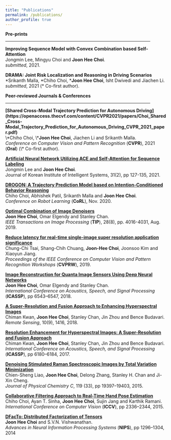 ```yaml
---
title: "Publications"
permalink: /publications/
author_profile: true
---
```


<b>Pre-prints</b>
<hr size="1" padding="0px" margin="0px" width="90%" align="center" color="gray">
<b>Improving Sequence Model with Convex Combination based Self-Attention</b> <br>
Jongmin Lee, Mingyu Choi and <b>Joon Hee Choi</b>. <br>
<i>submitted</i>, 2021.

<b>DRAMA: Joint Risk Localization and Reasoning in Driving Scenarios</b> <br>
\*Srikanth Malla, \*Chiho Choi, \*<b>Joon Hee Choi</b>, Isht Dwivedi and Jiachen Li. <br>
<i>submitted</i>, 2021 (\* Co-first author).

<b>Peer-reviewed Journals & Conferences</b> <br>
<hr size="1" width="90%" align="center" color="gray">
<b>[Shared Cross-Modal Trajectory Prediction for Autonomous Driving](https://openaccess.thecvf.com/content/CVPR2021/papers/Choi_Shared_Cross-Modal_Trajectory_Prediction_for_Autonomous_Driving_CVPR_2021_paper.pdf)</b> <br>
\*Chiho Choi, \*<b>Joon Hee Choi</b>, Jiachen Li and Srikanth Malla. <br>
<i>Conference on Computer Vision and Pattern Recognition</i> (<b>CVPR</b>), 2021  (<b>Oral</b>) (\* Co-first author).

<b>[Artificial Neural Network Utilizing ACE and Self-Attention for Sequence Labeling](https://www.kci.go.kr/kciportal/ci/sereArticleSearch/ciSereArtiView.kci?sereArticleSearchBean.artiId=ART002711398)</b> <br>
Jongmin Lee and <b>Joon Hee Choi</b>. <br>
Journal of Korean Institute of Intelligent Systems, 31(2), pp 127-135, 2021.

<b>[DROGON: A Trajectory Prediction Model based on Intention-Conditioned Behavior Reasoning](https://corlconf.github.io/paper_18/)</b> <br>
Chiho Choi, Abhishek Patil, Srikanth Malla and <b>Joon Hee Choi</b>. <br>
<i>Conference on Robot Learning</i> (<b>CoRL</b>), Nov. 2020.

<b>[Optimal Combination of Image Denoisers](https://ieeexplore.ieee.org/document/8663454)</b> <br>
<b>Joon Hee Choi</b>, Omar Elgendy and Stanley Chan. <br>
<i>IEEE Transactions on Image Processing</i> (<b>TIP</b>), 28(8), pp. 4016-4031, Aug. 2019.

<b>[Reduce latency for real-time single-image super resolution application significance](http://openaccess.thecvf.com/content_CVPRW_2019/html/NTIRE/Cai_NTIRE_2019_Challenge_on_Real_Image_Super-Resolution_Methods_and_Results_CVPRW_2019_paper.html)</b> <br>
Chung-Chi Tsai, Shang-Chih Chuang, <b>Joon-Hee Choi</b>, Joonsoo Kim and Xiaoyun Jiang. <br>
<i>Proceedings of the IEEE Conference on Computer Vision and Pattern Recognition Workshops</i> (<b>CVPRW</b>), 2019.

<b>[Image Reconstruction for Quanta Image Sensors Using Deep Neural Networks](https://ieeexplore.ieee.org/document/8461685)</b> <br>
<b>Joon Hee Choi</b>, Omar Elgendy and Stanley Chan. <br>
<i>International Conference on Acoustics, Speech, and Signal Processing</i> (<b>ICASSP</b>), pp 6543–6547, 2018.

<b>[A Super-Resolution and Fusion Approach to Enhancing Hyperspectral Images](http://www.mdpi.com/2072-4292/10/9/1416)</b> <br>
Chiman Kwan, <b>Joon Hee Choi</b>, Stanley Chan, Jin Zhou and Bence Budavari. <br>
<i>Remote Sensing</i>, 10(9), 1416, 2018.

<b>[Resolution Enhancement for Hyperspectral Images: A Super-Resolution and Fusion Approach](https://ieeexplore.ieee.org/document/7953344)</b> <br>
Chiman Kwan, <b>Joon Hee Choi</b>, Stanley Chan, Jin Zhou and Bence Budavari. <br>
<i>International Conference on Acoustics, Speech, and Signal Processing</i> (<b>ICASSP</b>), pp 6180–6184, 2017.

<b>[Denoising Stimulated Raman Spectroscopic Images by Total Variation Minimization](http://pubs.acs.org/doi/abs/10.1021/acs.jpcc.5b06980)</b> <br>
Chien-Sheng Liao, <b>Joon Hee Choi</b>, Delong Zhang, Stanley H. Chan and Ji-Xin Cheng. <br>
<i>Journal of Physical Chemistry C</i>, 119 (33), pp 19397–19403, 2015.

<b>[Collaborative Filtering Approach to Real-Time Hand Pose Estimation](https://www.cv-foundation.org/openaccess/content_iccv_2015/papers/Choi_A_Collaborative_Filtering_ICCV_2015_paper.pdf)</b> <br>
Chiho Choi, Ayan T. Sinha, <b>Joon Hee Choi</b>, Sujin Jang and Karthik Ramani. <br>
<i>International Conference on Computer Vision</i> (<b>ICCV</b>), pp 2336–2344, 2015.

<b>[DFacTo: Distributed Factorization of Tensors](https://papers.nips.cc/paper/5395-dfacto-distributed-factorization-of-tensors)</b> <br>
<b>Joon Hee Choi</b> and S.V.N. Vishwanathan. <br>
<i>Advances in Neural Information Processing Systems</i> (<b>NIPS</b>), pp 1296–1304, 2014
